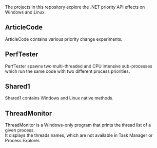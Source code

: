The projects in this repository explore the .NET priority API effects on Windows and Linux.

## ArticleCode

ArticleCode contains various priority change experiments.

## PerfTester

PerfTester spawns two multi-threaded and CPU intensive sub-processes which run the same code with two different process priorities.

## Shared1

Shared1 contains Windows and Linux native methods.

## ThreadMonitor

ThreadMonitor is a Windows-only program that prints the thread list of a given process.  
It displays the threads names, which are not available in Task Manager or Process Explorer.
